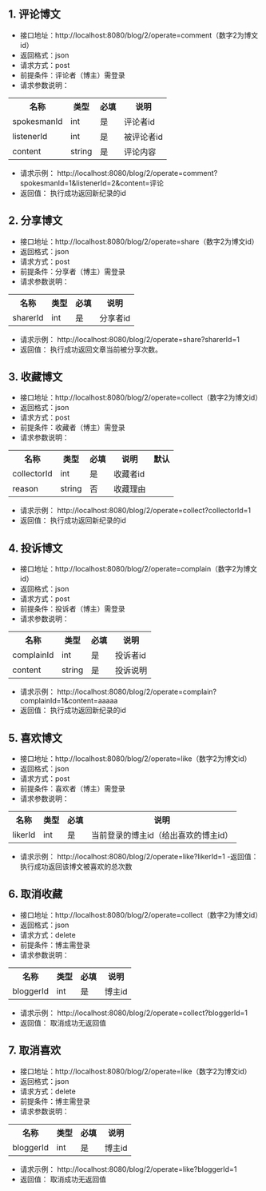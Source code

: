
## 1. 评论博文
- 接口地址：http://localhost:8080/blog/2/operate=comment（数字2为博文id）
- 返回格式：json
- 请求方式：post
- 前提条件：评论者（博主）需登录
- 请求参数说明：
<table>
<tr>
<th>名称</th>
<th>类型</th>
<th>必填</th>
<th>说明</th>
</tr>
<tr>
<td>spokesmanId</td>
<td>int</td>
<td>是</td>
<td>评论者id</td>
</tr>
<tr>
<td>listenerId</td>
<td>int</td>
<td>是</td>
<td>被评论者id</td>
</tr>
<tr>
<td>content</td>
<td>string</td>
<td>是</td>
<td>评论内容</td>
</tr>
</table>

- 请求示例：
http://localhost:8080/blog/2/operate=comment?spokesmanId=1&listenerId=2&content=评论
- 返回值：
执行成功返回新纪录的id

## 2. 分享博文
- 接口地址：http://localhost:8080/blog/2/operate=share（数字2为博文id）
- 返回格式：json
- 请求方式：post
- 前提条件：分享者（博主）需登录
- 请求参数说明：
<table>
<tr>
<th>名称</th>
<th>类型</th>
<th>必填</th>
<th>说明</th>
</tr>
<tr>
<td>sharerId</td>
<td>int</td>
<td>是</td>
<td>分享者id</td>
</tr>
</table>

- 请求示例：
http://localhost:8080/blog/2/operate=share?sharerId=1
- 返回值：
执行成功返回文章当前被分享次数。

## 3. 收藏博文
- 接口地址：http://localhost:8080/blog/2/operate=collect（数字2为博文id）
- 返回格式：json
- 请求方式：post
- 前提条件：收藏者（博主）需登录
- 请求参数说明：
<table>
<tr>
<th>名称</th>
<th>类型</th>
<th>必填</th>
<th>说明</th>
<th>默认</th>
</tr>
<tr>
<td>collectorId</td>
<td>int</td>
<td>是</td>
<td>收藏者id</td>
<td></td>
</tr>
<tr>
<td>reason</td>
<td>string</td>
<td>否</td>
<td>收藏理由</td>
<td></td>
</tr>
</table>

- 请求示例：
http://localhost:8080/blog/2/operate=collect?collectorId=1
- 返回值：
执行成功返回新纪录的id

## 4. 投诉博文
- 接口地址：http://localhost:8080/blog/2/operate=complain（数字2为博文id）
- 返回格式：json
- 请求方式：post
- 前提条件：投诉者（博主）需登录
- 请求参数说明：
<table>
<tr>
<th>名称</th>
<th>类型</th>
<th>必填</th>
<th>说明</th>
</tr>
<tr>
<td>complainId</td>
<td>int</td>
<td>是</td>
<td>投诉者id</td>
</tr>
<tr>
<td>content</td>
<td>string</td>
<td>是</td>
<td>投诉说明</td>
</tr>
</table>

- 请求示例：
http://localhost:8080/blog/2/operate=complain?complainId=1&content=aaaaa
- 返回值：
执行成功返回新纪录的id

## 5. 喜欢博文
- 接口地址：http://localhost:8080/blog/2/operate=like（数字2为博文id）
- 返回格式：json
- 请求方式：post
- 前提条件：喜欢者（博主）需登录
- 请求参数说明：
<table>
<tr>
<th>名称</th>
<th>类型</th>
<th>必填</th>
<th>说明</th>
</tr>
<tr>
<td>likerId</td>
<td>int</td>
<td>是</td>
<td>当前登录的博主id（给出喜欢的博主id）</td>
</tr>
</table>

- 请求示例：
http://localhost:8080/blog/2/operate=like?likerId=1
-返回值：
执行成功返回该博文被喜欢的总次数


## 6. 取消收藏
- 接口地址：http://localhost:8080/blog/2/operate=collect（数字2为博文id）
- 返回格式：json
- 请求方式：delete
- 前提条件：博主需登录
- 请求参数说明：
<table>
<tr>
<th>名称</th>
<th>类型</th>
<th>必填</th>
<th>说明</th>
</tr>
<tr>
<td>bloggerId</td>
<td>int</td>
<td>是</td>
<td>博主id</td>
</tr>
</table>

- 请求示例：
http://localhost:8080/blog/2/operate=collect?bloggerId=1
- 返回值：
取消成功无返回值

## 7. 取消喜欢
- 接口地址：http://localhost:8080/blog/2/operate=like（数字2为博文id）
- 返回格式：json
- 请求方式：delete
- 前提条件：博主需登录
- 请求参数说明：
<table>
<tr>
<th>名称</th>
<th>类型</th>
<th>必填</th>
<th>说明</th>
</tr>
<tr>
<td>bloggerId</td>
<td>int</td>
<td>是</td>
<td>博主id</td>
</tr>
</table>

- 请求示例：
http://localhost:8080/blog/2/operate=like?bloggerId=1
- 返回值：
取消成功无返回值